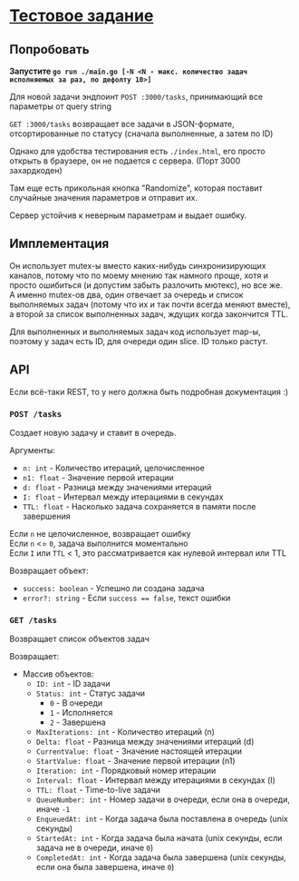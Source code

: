 # [Тестовое задание](https://gist.github.com/softzilla/92d282063f5f55393a2a8352f17792ce)
## Попробовать
**Запустите `go run ./main.go [-N <N - макс. количество задач исполняемых за раз, по дефолту 10>]`**

Для новой задачи эндпоинт `POST :3000/tasks`, принимающий все параметры от query string

`GET :3000/tasks` возвращает все задачи в JSON-формате, отсортированные по статусу (сначала выполненные, а затем по ID)

Однако для удобства тестирования есть `./index.html`, его просто открыть в браузере, он не подается с сервера. (Порт 3000 захардкоден)

Там еще есть прикольная кнопка "Randomize", которая поставит случайные значения параметров и отправит их.

Сервер устойчив к неверным параметрам и выдает ошибку.

## Имплементация
Он использует mutex-ы вместо каких-нибудь синхронизирующих каналов, потому что по моему мнению так намного проще, хотя и просто ошибиться (и допустим забыть разлочить мютекс), но все же.  
А именно mutex-ов два, один отвечает за очередь и список выполняемых задач (потому что их и так почти всегда меняют вместе), а второй за список выполненных задач, ждущих когда закончится TTL.

Для выполненных и выполняемых задач код использует map-ы, поэтому у задач есть ID, для очереди один slice. ID только растут.

## API
Если всё-таки REST, то у него должна быть подробная документация :)

### `POST /tasks`
Создает новую задачу и ставит в очередь.

Аргументы:
- `n: int` - Количество итераций, целочисленное
- `n1: float` - Значение первой итерации
- `d: float` - Разница между значениями итераций
- `I: float` - Интервал между итерациями в секундах
- `TTL: float` - Насколько задача сохраняется в памяти после завершения

Если `n` не целочисленное, возвращает ошибку  
Если `n` <= `0`, задача выполнится моментально  
Если `I` или `TTL` < 1, это рассматривается как нулевой интервал или TTL

Возвращает объект:
- `success: boolean` - Успешно ли создана задача
- `error?: string` - Если `success == false`, текст ошибки

### `GET /tasks`
Возвращает список объектов задач

Возвращает:
- Массив объектов:
	- `ID: int` - ID задачи
	- `Status: int` - Статус задачи
		- `0` - В очереди
		- `1` - Исполняется
		- `2` - Завершена
	- `MaxIterations: int` - Количество итераций (n)
	- `Delta: float` - Разница между значениями итераций (d)
	- `CurrentValue: float` - Значение настоящей итерации
	- `StartValue: float` - Значение первой итерации (n1)
	- `Iteration: int` - Порядковый номер итерации
	- `Interval: float` - Интервал между итерациями в секундах (I)
	- `TTL: float` - Time-to-live задачи
	- `QueueNumber: int` - Номер задачи в очереди, если она в очереди, иначе `-1`
	- `EnqueuedAt: int` - Когда задача была поставлена в очередь (unix секунды)
	- `StartedAt: int` - Когда задача была начата (unix секунды, если задача не в очереди, иначе `0`)
	- `CompletedAt: int` - Когда задача была завершена (unix секунды, если она была завершена, иначе `0`)